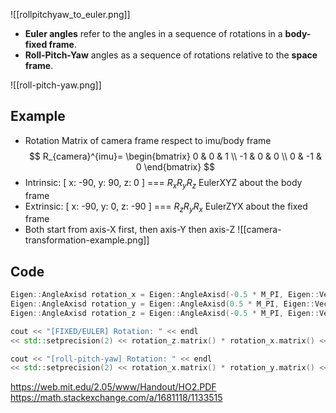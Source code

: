 ![[rollpitchyaw_to_euler.png]]
- **Euler angles** refer to the angles in a sequence of rotations in a **body-fixed frame**.
- **Roll-Pitch-Yaw** angles as a sequence of rotations relative to the **space frame**.

![[roll-pitch-yaw.png]]
## Example
- Rotation Matrix of camera frame respect to imu/body frame
$$
R_{camera}^{imu}=
\begin{bmatrix}
  0 &  0 & 1 \\
 -1 &  0 & 0 \\
  0 & -1 & 0 
\end{bmatrix}
$$
- Intrinsic: [ x: -90, y: 90, z: 0 ] === $R_xR_yR_z$ EulerXYZ about the body frame
- Extrinsic: [ x: -90, y: 0, z: -90 ] === $R_zR_yR_x$ EulerZYX about the fixed frame
- Both start from axis-X first, then axis-Y then axis-Z
![[camera-transformation-example.png]]
## Code
```c++
Eigen::AngleAxisd rotation_x = Eigen::AngleAxisd(-0.5 * M_PI, Eigen::Vector3d::UnitX());
Eigen::AngleAxisd rotation_y = Eigen::AngleAxisd(0.5 * M_PI, Eigen::Vector3d::UnitY());
Eigen::AngleAxisd rotation_z = Eigen::AngleAxisd(-0.5 * M_PI, Eigen::Vector3d::UnitZ());

cout << "[FIXED/EULER] Rotation: " << endl
<< std::setprecision(2) << rotation_z.matrix() * rotation_x.matrix() << endl;

cout << "[roll-pitch-yaw] Rotation: " << endl
<< std::setprecision(2) << rotation_x.matrix() * rotation_y.matrix() << endl;
```

https://web.mit.edu/2.05/www/Handout/HO2.PDF
https://math.stackexchange.com/a/1681118/1133515